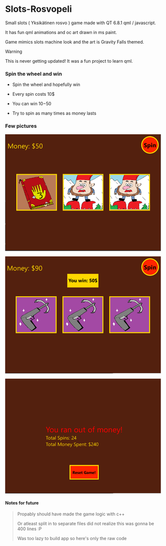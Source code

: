 # Slots-Rosvopeli

Small slots ( Yksikätinen rosvo ) game made with QT 6.8.1 qml / javascript. 

It has fun qml animations and oc art drawn in ms paint. 

Game mimics slots machine look and the art is Gravity Falls themed.

> [!WARNING]
> This is never getting updated! It was a fun project to learn qml.

### Spin the wheel and win 

- Spin the wheel and hopefully win 

- Every spin costs 10$

- You can win 10$-50$

- Try to spin as many times as money lasts

### Few pictures

![start](img/examplepic.png)

![win](img/win.png)

![gameover](img/gameover.png)

#### Notes for future

> Propably should have made the game logic with c++
> 
> Or atleast split in to separate files did not realize this was gonna be 400 lines :P
>
> Was too lazy to build app so here's only the raw code
